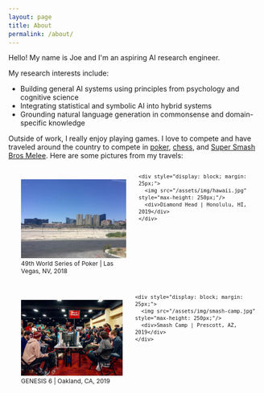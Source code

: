 ```yaml
---
layout: page
title: About
permalink: /about/
---
```


Hello! My name is Joe and I'm an aspiring AI research engineer.

My research interests include:
* Building general AI systems using principles from psychology and cognitive science
* Integrating statistical and symbolic AI into hybrid systems
* Grounding natural language generation in commonsense and domain-specific knowledge

Outside of work, I really enjoy playing games. I love to compete and have traveled around the country to compete in [poker](https://pokerdb.thehendonmob.com/player.php?a=r&n=601783), [chess](https://lichess.org/@/seaghost27), and [Super Smash Bros Melee](https://www.youtube.com/watch?v=0VzNTRieZ88). Here are some pictures from my travels:

<div>
  <div style="display: flex; font-size: 12px;">
    <div style="display: block; margin: 25px;">
      <img src="/assets/img/vegas.jpg" style="max-height: 250px;"/>
      <div>49th World Series of Poker | Las Vegas, NV, 2018</div>
    </div>

    <div style="display: block; margin: 25px;">
      <img src="/assets/img/hawaii.jpg" style="max-height: 250px;"/>
      <div>Diamond Head | Honolulu, HI, 2019</div>
    </div>
  </div>

  <div style="display: flex; font-size: 12px;">
    <div style="display: block; margin: 25px;">
      <img src="/assets/img/genesis.jpeg" style="max-height: 250px;"/>
      <div>GENESIS 6 | Oakland, CA, 2019</div>
    </div>

    <div style="display: block; margin: 25px;">
      <img src="/assets/img/smash-camp.jpg" style="max-height: 250px;"/>
      <div>Smash Camp | Prescott, AZ, 2019</div>
    </div>
  </div>
</div>

